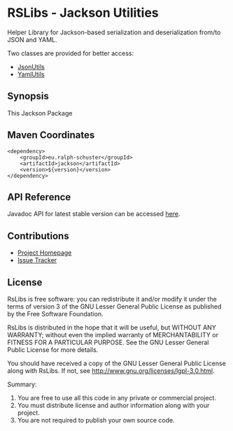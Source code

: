 # RSLibs - Jackson Utilities
Helper Library for Jackson-based serialization and deserialization from/to JSON and YAML.

Two classes are provided for better access:

  * [JsonUtils](https://www.javadoc.io/doc/eu.ralph-schuster/jackson/latest/rs/jackson/JsonUtils.html)
  * [YamlUtils](https://www.javadoc.io/doc/eu.ralph-schuster/jackson/latest/rs/jackson/YamlUtils.html)

## Synopsis
This Jackson Package 
## Maven Coordinates

```
<dependency>
	<groupId>eu.ralph-schuster</groupId>
	<artifactId>jackson</artifactId>
	<version>${version}</version>
</dependency>
```

## API Reference

Javadoc API for latest stable version can be accessed [here](https://www.javadoc.io/doc/eu.ralph-schuster/jackson).

## Contributions

 * [Project Homepage](https://github.com/technicalguru/rslibs/jackson)
 * [Issue Tracker](https://github.com/technicalguru/rslibs/issues)
 
## License

RsLibs is free software: you can redistribute it and/or modify it under the terms of version 3 of the GNU 
Lesser General Public  License as published by the Free Software Foundation.

RsLibs is distributed in the hope that it will be useful, but WITHOUT ANY WARRANTY; without even the implied 
warranty of MERCHANTABILITY or FITNESS FOR A PARTICULAR PURPOSE.  See the GNU Lesser General Public 
License for more details.

You should have received a copy of the GNU Lesser General Public License along with RsLibs.  If not, see 
<http://www.gnu.org/licenses/lgpl-3.0.html>.

Summary:
 1. You are free to use all this code in any private or commercial project. 
 2. You must distribute license and author information along with your project.
 3. You are not required to publish your own source code.


         